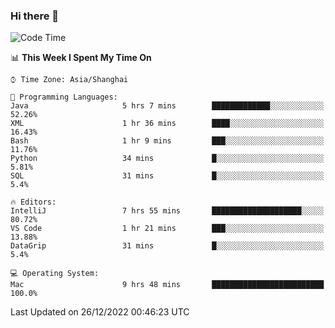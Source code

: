 ### Hi there 👋


<!--START_SECTION:waka-->
![Code Time](http://img.shields.io/badge/Code%20Time-982%20hrs%2058%20mins-blue)

📊 **This Week I Spent My Time On** 

```text
⌚︎ Time Zone: Asia/Shanghai

💬 Programming Languages: 
Java                     5 hrs 7 mins        █████████████░░░░░░░░░░░░   52.26% 
XML                      1 hr 36 mins        ████░░░░░░░░░░░░░░░░░░░░░   16.43% 
Bash                     1 hr 9 mins         ███░░░░░░░░░░░░░░░░░░░░░░   11.76% 
Python                   34 mins             █░░░░░░░░░░░░░░░░░░░░░░░░   5.81% 
SQL                      31 mins             █░░░░░░░░░░░░░░░░░░░░░░░░   5.4%

🔥 Editors: 
IntelliJ                 7 hrs 55 mins       ████████████████████░░░░░   80.72% 
VS Code                  1 hr 21 mins        ███░░░░░░░░░░░░░░░░░░░░░░   13.88% 
DataGrip                 31 mins             █░░░░░░░░░░░░░░░░░░░░░░░░   5.4%

💻 Operating System: 
Mac                      9 hrs 48 mins       █████████████████████████   100.0%

```


 Last Updated on 26/12/2022 00:46:23 UTC
<!--END_SECTION:waka-->

<!--
**SillyPasty/SillyPasty** is a ✨ _special_ ✨ repository because its `README.md` (this file) appears on your GitHub profile.

Here are some ideas to get you started:

- 🔭 I’m currently working on ...
- 🌱 I’m currently learning ...
- 👯 I’m looking to collaborate on ...
- 🤔 I’m looking for help with ...
- 💬 Ask me about ...
- 📫 How to reach me: ...
- 😄 Pronouns: ...
- ⚡ Fun fact: ...
-->


